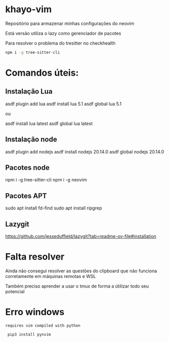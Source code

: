 # khayo-vim
Repositório para armazenar minhas configurações do neovim

Está versão utiliza o lazy como gerenciador de pacotes

Para resolver o problema do tresitter no checkhealth
```bash
npm i -g tree-sitter-cli
```

# Comandos úteis:

## Instalação Lua
asdf plugin add lua
asdf install lua 5.1
asdf global lua 5.1

ou

asdf install lua latest
asdf global lua latest

## Instalação node

asdf plugin add nodejs
asdf install nodejs 20.14.0
asdf global nodejs 20.14.0

## Pacotes node
npm i -g tree-sitter-cli
npm i -g neovim

## Pacotes APT
sudo apt install fd-find
sudo apt install ripgrep

## Lazygit
https://github.com/jesseduffield/lazygit?tab=readme-ov-file#installation

# Falta resolver
Ainda não consegui resolver as questões do clipboard que não funciona corretamente
em máquinas remotas e WSL

Também preciso aprender a usar o tmux de forma a útilizar todo seu potencial

# Erro windows 
`requires vim compiled with python`

```bash
 pip3 install pynvim
```
